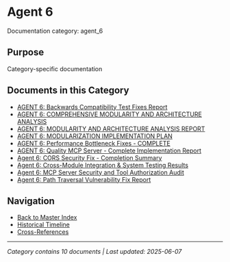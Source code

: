 # Agent 6

Documentation category: agent_6

## Purpose

Category-specific documentation

## Documents in this Category

- [AGENT 6: Backwards Compatibility Test Fixes Report](../agent_reports/agent_6/AGENT_6_BACKWARDS_COMPATIBILITY_FIX_REPORT.md)
- [AGENT 6: COMPREHENSIVE MODULARITY AND ARCHITECTURE ANALYSIS](../agent_reports/agent_6/AGENT_6_COMPREHENSIVE_MODULARITY_REPORT.md)
- [AGENT 6: MODULARITY AND ARCHITECTURE ANALYSIS REPORT](../agent_reports/agent_6/AGENT_6_MODULARITY_ARCHITECTURE_ANALYSIS.md)
- [AGENT 6: MODULARIZATION IMPLEMENTATION PLAN](../agent_reports/agent_6/AGENT_6_MODULARIZATION_IMPLEMENTATION_PLAN.md)
- [AGENT 6: Performance Bottleneck Fixes - COMPLETE](../agent_reports/agent_6/AGENT_6_PERFORMANCE_BOTTLENECK_FIXES_COMPLETE.md)
- [AGENT 6: Quality MCP Server - Complete Implementation Report](../agent_reports/agent_6/AGENT_6_QUALITY_MCP_SERVER_COMPLETE.md)
- [Agent 6: CORS Security Fix - Completion Summary](../agent_reports/agent_6/AGENT_6_CORS_FIX_COMPLETION_SUMMARY.md)
- [Agent 6: Cross-Module Integration & System Testing Results](../agent_reports/agent_6/AGENT_6_INTEGRATION_TEST_RESULTS.md)
- [Agent 6: MCP Server Security and Tool Authorization Audit](../agent_reports/agent_6/AGENT_6_MCP_SECURITY_AUDIT_REPORT.md)
- [Agent 6: Path Traversal Vulnerability Fix Report](../agent_reports/agent_6/AGENT_6_PATH_TRAVERSAL_FIX_REPORT.md)

## Navigation

- [Back to Master Index](../00_MASTER_DOCUMENTATION_INDEX.md)
- [Historical Timeline](../HISTORICAL_TIMELINE_INDEX.md)
- [Cross-References](../CROSS_REFERENCE_INDEX.md)

---

*Category contains 10 documents | Last updated: 2025-06-07*
